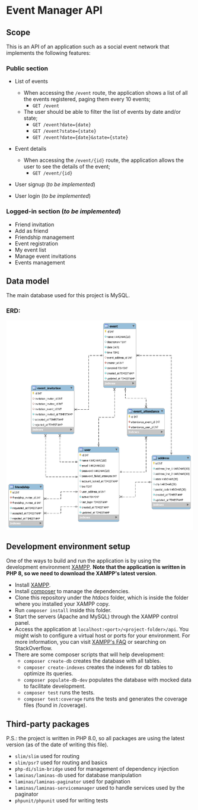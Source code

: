 # Event Manager API

## Scope
This is an API of an application such as a social event network that implements the following features:

### Public section

- List of events
    - When accessing the `/event` route, the application shows a list of all the events registered, paging them every 10 events;
        - `GET /event`
    - The user should be able to filter the list of events by date and/or state;
        - `GET /event?date={date}`
        - `GET /event?state={state}`
        - `GET /event?date={date}&state={state}`
    
- Event details
    - When accessing the `/event/{id}` route, the application allows the user to see the details of the event;
        - `GET /event/{id}`
    
- User signup (*to be implemented*)
- User login (*to be implemented*)

### Logged-in section (*to be implemented*)

- Friend invitation
- Add as friend
- Friendship management
- Event registration
- My event list
- Manage event invitations
- Events management

## Data model

The main database used for this project is MySQL.

### ERD:

![Event Manager ERD](erd_event_manager.png "Event Manager ERD")

## Development environment setup

One of the ways to build and run the application is by using the development environment [XAMPP](https://www.apachefriends.org/index.html).
__Note that the application is written in PHP 8, so we need to download the XAMPP's latest version__.

- Install [XAMPP](https://www.apachefriends.org/index.html).
- Install [composer](https://getcomposer.org/) to manage the dependencies.
- Clone this repository under the _htdocs_ folder, which is inside the folder where you installed your XAMPP copy.
- Run `composer install` inside this folder.
- Start the servers (Apache and MySQL) through the XAMPP control panel.
- Access the application at `localhost:<port>/<project-folder>/api`. You might wish to configure a virtual host or ports for your environment. For more information, you can visit [XAMPP's FAQ](https://www.apachefriends.org/faq_windows.html) or searching on StackOverflow.
- There are some composer scripts that will help development:
    - `composer create-db` creates the database with all tables.
    - `composer create-indexes` creates the indexes for db tables to optimize its queries.
    - `composer populate-db-dev` populates the database with mocked data to facilitate development.
    - `composer test` runs the tests.
    - `composer test:coverage` runs the tests and generates the coverage files (found in /coverage).
    
## Third-party packages

P.S.: the project is written in PHP 8.0, so all packages are using the latest version (as of the date of writing this file).

- `slim/slim` used for routing
- `slim/psr7` used for routing and basics
- `php-di/slim-bridge` used for management of dependency injection
- `laminas/laminas-db` used for database manipulation
- `laminas/laminas-paginator` used for pagination
- `laminas/laminas-servicemanager` used to handle services used by the paginator
- `phpunit/phpunit` used for writing tests